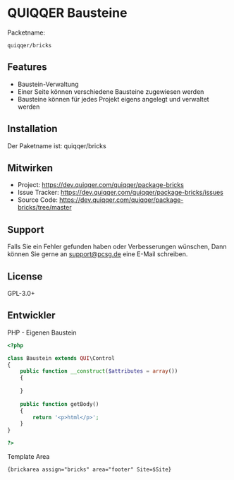 
QUIQQER Bausteine
========


Packetname:

    quiqqer/bricks


Features
--------

- Baustein-Verwaltung
- Einer Seite können verschiedene Bausteine zugewiesen werden
- Bausteine können für jedes Projekt eigens angelegt und verwaltet werden

Installation
------------

Der Paketname ist: quiqqer/bricks


Mitwirken
----------

- Project: https://dev.quiqqer.com/quiqqer/package-bricks
- Issue Tracker: https://dev.quiqqer.com/quiqqer/package-bricks/issues
- Source Code: https://dev.quiqqer.com/quiqqer/package-bricks/tree/master


Support
-------

Falls Sie ein Fehler gefunden haben oder Verbesserungen wünschen,
Dann können Sie gerne an support@pcsg.de eine E-Mail schreiben.


License
-------

GPL-3.0+

Entwickler
--------

PHP - Eigenen Baustein

```php
<?php

class Baustein extends QUI\Control
{
    public function __construct($attributes = array())
    {
    
    }
    
    public function getBody()
    {
        return '<p>html</p>';
    }
}

?>
```


Template Area

```html
{brickarea assign="bricks" area="footer" Site=$Site}
```